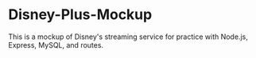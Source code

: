 # Disney-Plus-Mockup
This is a mockup of Disney's streaming service for practice with Node.js, Express, MySQL, and routes.